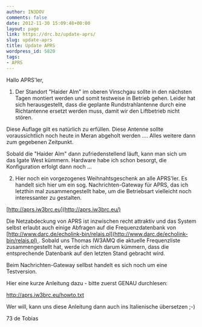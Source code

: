 ```yaml
---
author: IN3DOV
comments: false
date: 2012-11-30 15:09:48+00:00
layout: page
link: https://drc.bz/update-aprs/
slug: update-aprs
title: Update APRS
wordpress_id: 5820
tags:
- APRS
---
```


Hallo APRS'ler,




1) Der Standort "Haider Alm" im oberen Vinschgau sollte in den nächsten Tagen montiert werden und somit testweise in Betrieb gehen. Leider hat sich herausgestellt, dass die geplante Rundstrahlantenne durch eine Richtantenne ersetzt werden muss, damit wir den Liftbetrieb nicht stören.




Diese Auflage gilt es natürlich zu erfüllen. Diese Antenne sollte voraussichtlich noch heute in Meran abgeholt werden .... Alles weitere dann zum gegebenen Zeitpunkt.




Sobald die "Haider Alm" dann zufriedenstellend läuft, kann man sich um das Igate West kümmern. Hardware habe ich schon besorgt, die Konfiguration erfolgt dann noch ...




2) Hier noch ein vorgezogenes Weihnahtsgeschenk an alle APRS'ler. Es handelt sich hier um ein sog. Nachrichten-Gateway für APRS, das ich letzthin mal zusammengestellt habe, um die Betriebsart vielleicht noch interessanter zu gestalten.




[http://aprs.iw3brc.eu](http://aprs.iw3brc.eu/)




Die Netzabdeckung von APRS ist inzwischen recht attraktiv und das System selbst erlaubt auch einige Abfragen auf die Frequenzdatenbank von [http://www.darc.de/echolink-bin/relais.pl](http://www.darc.de/echolink-bin/relais.pl) . Sobald uns Thomas IW3AMQ die aktuelle Frequenzliste zusammengestellt hat, werde ich mich darum kümmern, dass die entsprechende Datenbank auf den letzten Stand gebracht wird.




Beim Nachrichten-Gateway sellbst handelt es sich noch um eine Testversion.




Hier eine kurze Anleitung dazu - bitte zuerst GENAU durchlesen:




http://aprs.iw3brc.eu/howto.txt




Wer will, kann uns diese Anleitung dann auch ins Italienische übersetzen ;-)




73 de Tobias

